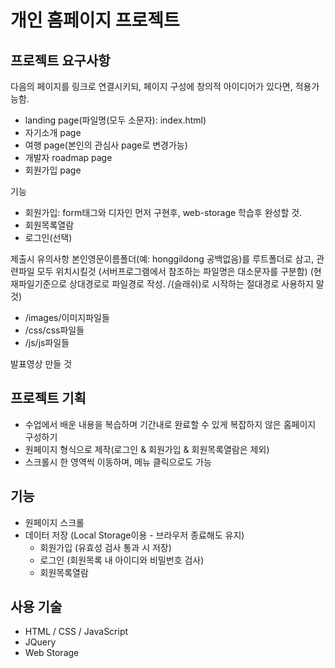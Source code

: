 # 개인 홈페이지 프로젝트

## 프로젝트 요구사항

다음의 페이지를 링크로 연결시키되, 페이지 구성에 창의적 아이디어가 있다면, 적용가능함.
* landing page(파일명(모두 소문자): index.html)
* 자기소개 page
* 여행 page(본인의 관심사 page로 변경가능)
* 개발자 roadmap page
* 회원가입 page

기능
* 회원가입: form태그와 디자인 먼저 구현후, web-storage 학습후 완성할 것.
* 회원목록열람
* 로그인(선택)

제출시 유의사항
본인영문이름폴더(예: honggildong 공백없음)를 루트폴더로 삼고,  관련파일 모두 위치시킬것
(서버프로그램에서 참조하는 파일명은 대소문자를 구분함)
(현재파일기준으로 상대경로로 파일경로 작성. /(슬래쉬)로 시작하는 절대경로 사용하지 말것)
* /images/이미지파일들
* /css/css파일들
* /js/js파일들

발표영상 만들 것

## 프로젝트 기획

* 수업에서 배운 내용을 복습하며 기간내로 완료할 수 있게 복잡하지 않은 홈페이지 구성하기
* 원페이지 형식으로 제작(로그인 & 회원가입 & 회원목록열람은 제외)
* 스크롤시 한 영역씩 이동하며, 메뉴 클릭으로도 가능

## 기능

* 원페이지 스크롤
* 데이터 저장 (Local Storage이용 - 브라우저 종료해도 유지)
    * 회원가입 (유효성 검사 통과 시 저장)
    * 로그인 (회원목록 내 아이디와 비밀번호 검사)
    * 회원목록열람

## 사용 기술

* HTML / CSS / JavaScript
* JQuery
* Web Storage